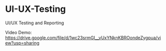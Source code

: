 # UI-UX-Testing
UI/UX Testing and Reporting 

Video Demo: https://drive.google.com/file/d/1wc23srmGI__vUxYNknKBROondeZygpua/view?usp=sharing
